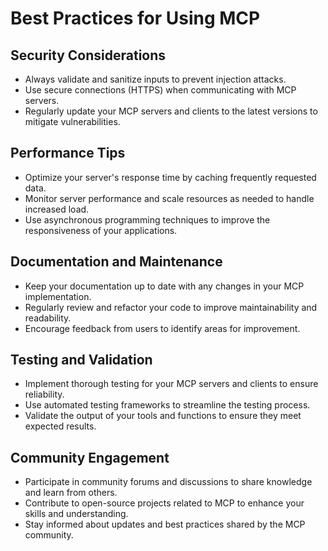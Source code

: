 # Best Practices for Using MCP

## Security Considerations
- Always validate and sanitize inputs to prevent injection attacks.
- Use secure connections (HTTPS) when communicating with MCP servers.
- Regularly update your MCP servers and clients to the latest versions to mitigate vulnerabilities.

## Performance Tips
- Optimize your server's response time by caching frequently requested data.
- Monitor server performance and scale resources as needed to handle increased load.
- Use asynchronous programming techniques to improve the responsiveness of your applications.

## Documentation and Maintenance
- Keep your documentation up to date with any changes in your MCP implementation.
- Regularly review and refactor your code to improve maintainability and readability.
- Encourage feedback from users to identify areas for improvement.

## Testing and Validation
- Implement thorough testing for your MCP servers and clients to ensure reliability.
- Use automated testing frameworks to streamline the testing process.
- Validate the output of your tools and functions to ensure they meet expected results.

## Community Engagement
- Participate in community forums and discussions to share knowledge and learn from others.
- Contribute to open-source projects related to MCP to enhance your skills and understanding.
- Stay informed about updates and best practices shared by the MCP community.